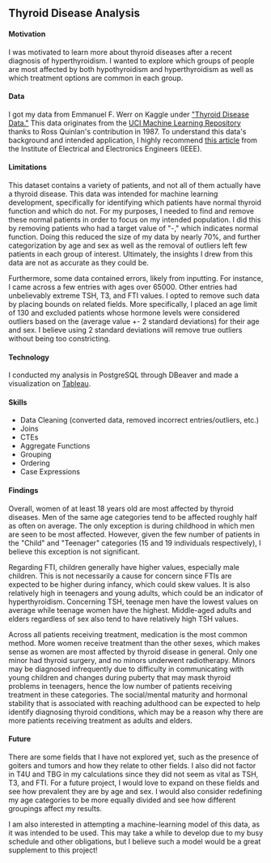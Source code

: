## Thyroid Disease Analysis

#### Motivation

I was motivated to learn more about thyroid diseases after a recent diagnosis of hyperthyroidism. I wanted to explore which groups of people are most affected by both hypothyroidism and hyperthyroidism as well as which treatment options are common in each group.

#### Data

I got my data from Emmanuel F. Werr on Kaggle under ["Thyroid Disease Data."](https://www.kaggle.com/datasets/emmanuelfwerr/thyroid-disease-data) This data originates from the [UCI Machine Learning Repository](10.24432/C5D010) thanks to Ross Quinlan's contribution in 1987. To understand this data's background and intended application, I highly recommend [this article](https://ieeexplore.ieee.org/document/9002284) from the Institute of Electrical and Electronics Engineers (IEEE).

#### Limitations

This dataset contains a variety of patients, and not all of them actually have a thyroid disease. This data was intended for machine learning development, specifically for identifying which patients have normal thyroid function and which do not. For my purposes, I needed to find and remove these normal patients in order to focus on my intended population. I did this by removing patients who had a target value of "-," which indicates normal function. Doing this reduced the size of my data by nearly 70%, and further categorization by age and sex as well as the removal of outliers left few patients in each group of interest. Ultimately, the insights I drew from this data are not as accurate as they could be.

Furthermore, some data contained errors, likely from inputting. For instance, I came across a few entries with ages over 65000. Other entries had unbelievably extreme TSH, T3, and FTI values. I opted to remove such data by placing bounds on related fields. More specifically, I placed an age limit of 130 and excluded patients whose hormone levels were considered outliers based on the (average value +- 2 standard deviations) for their age and sex. I believe using 2 standard deviations will remove true outliers without being too constricting.

#### Technology

I conducted my analysis in PostgreSQL through DBeaver and made a visualization on [Tableau](https://public.tableau.com/app/profile/tjoseph/viz/Thyroid_Analysis/Dashboard1).

#### Skills

- Data Cleaning (converted data, removed incorrect entries/outliers, etc.)
- Joins
- CTEs
- Aggregate Functions
- Grouping
- Ordering
- Case Expressions

#### Findings

Overall, women of at least 18 years old are most affected by thyroid diseases. Men of the same age categories tend to be affected roughly half as often on average. The only exception is during childhood in which men are seen to be most affected. However, given the few number of patients in the "Child" and "Teenager" categories (15 and 19 individuals respectively), I believe this exception is not significant.

Regarding FTI, children generally have higher values, especially male children. This is not necessarily a cause for concern since FTIs are expected to be higher during infancy, which could skew values. It is also relatively high in teenagers and young adults, which could be an indicator of hyperthyroidism. Concerning TSH, teenage men have the lowest values on average while teenage women have the highest. Middle-aged adults and elders regardless of sex also tend to have relatively high TSH values.

Across all patients receiving treatment, medication is the most common method. More women receive treatment than the other sexes, which makes sense as women are most affected by thyroid disease in general. Only one minor had thyroid surgery, and no minors underwent radiotherapy. Minors may be diagnosed infrequently due to difficulty in communicating with young children and changes during puberty that may mask thyroid problems in teenagers, hence the low number of patients receiving treatment in these categories. The social/mental maturity and hormonal stability that is associated with reaching adulthood can be expected to help identify diagnosing thyroid conditions, which may be a reason why there are more patients receiving treatment as adults and elders.

#### Future

There are some fields that I have not explored yet, such as the presence of goiters and tumors and how they relate to other fields. I also did not factor in T4U and TBG in my calculations since they did not seem as vital as TSH, T3, and FTI. For a future project, I would love to expand on these fields and see how prevalent they are by age and sex. I would also consider redefining my age categories to be more equally divided and see how different groupings affect my results.

I am also interested in attempting a machine-learning model of this data, as it was intended to be used. This may take a while to develop due to my busy schedule and other obligations, but I believe such a model would be a great supplement to this project!
